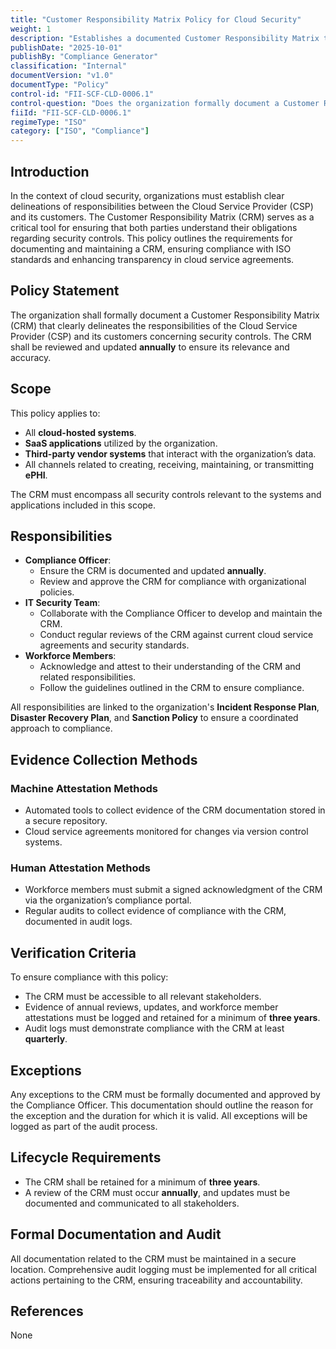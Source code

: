 ```yaml
---
title: "Customer Responsibility Matrix Policy for Cloud Security"
weight: 1
description: "Establishes a documented Customer Responsibility Matrix to clarify security responsibilities between the Cloud Service Provider and customers, ensuring compliance and transparency."
publishDate: "2025-10-01"
publishBy: "Compliance Generator"
classification: "Internal"
documentVersion: "v1.0"
documentType: "Policy"
control-id: "FII-SCF-CLD-0006.1"
control-question: "Does the organization formally document a Customer Responsibility Matrix (CRM), delineating assigned responsibilities for controls between the Cloud Service Provider (CSP) and its customers?"
fiiId: "FII-SCF-CLD-0006.1"
regimeType: "ISO"
category: ["ISO", "Compliance"]
---
```


## Introduction

In the context of cloud security, organizations must establish clear delineations of responsibilities between the Cloud Service Provider (CSP) and its customers. The Customer Responsibility Matrix (CRM) serves as a critical tool for ensuring that both parties understand their obligations regarding security controls. This policy outlines the requirements for documenting and maintaining a CRM, ensuring compliance with ISO standards and enhancing transparency in cloud service agreements.

## Policy Statement

The organization shall formally document a Customer Responsibility Matrix (CRM) that clearly delineates the responsibilities of the Cloud Service Provider (CSP) and its customers concerning security controls. The CRM shall be reviewed and updated **annually** to ensure its relevance and accuracy. 

## Scope

This policy applies to:
- All **cloud-hosted systems**.
- **SaaS applications** utilized by the organization.
- **Third-party vendor systems** that interact with the organization’s data.
- All channels related to creating, receiving, maintaining, or transmitting **ePHI**.

The CRM must encompass all security controls relevant to the systems and applications included in this scope.

## Responsibilities

- **Compliance Officer**: 
  - Ensure the CRM is documented and updated **annually**.
  - Review and approve the CRM for compliance with organizational policies.
- **IT Security Team**: 
  - Collaborate with the Compliance Officer to develop and maintain the CRM.
  - Conduct regular reviews of the CRM against current cloud service agreements and security standards.
- **Workforce Members**: 
  - Acknowledge and attest to their understanding of the CRM and related responsibilities.
  - Follow the guidelines outlined in the CRM to ensure compliance.
  
All responsibilities are linked to the organization's **Incident Response Plan**, **Disaster Recovery Plan**, and **Sanction Policy** to ensure a coordinated approach to compliance.

## Evidence Collection Methods

### Machine Attestation Methods
- Automated tools to collect evidence of the CRM documentation stored in a secure repository.
- Cloud service agreements monitored for changes via version control systems.

### Human Attestation Methods
- Workforce members must submit a signed acknowledgment of the CRM via the organization’s compliance portal.
- Regular audits to collect evidence of compliance with the CRM, documented in audit logs.

## Verification Criteria

To ensure compliance with this policy:
- The CRM must be accessible to all relevant stakeholders.
- Evidence of annual reviews, updates, and workforce member attestations must be logged and retained for a minimum of **three years**.
- Audit logs must demonstrate compliance with the CRM at least **quarterly**.

## Exceptions

Any exceptions to the CRM must be formally documented and approved by the Compliance Officer. This documentation should outline the reason for the exception and the duration for which it is valid. All exceptions will be logged as part of the audit process.

## Lifecycle Requirements

- The CRM shall be retained for a minimum of **three years**.
- A review of the CRM must occur **annually**, and updates must be documented and communicated to all stakeholders.

## Formal Documentation and Audit

All documentation related to the CRM must be maintained in a secure location. Comprehensive audit logging must be implemented for all critical actions pertaining to the CRM, ensuring traceability and accountability.

## References

None